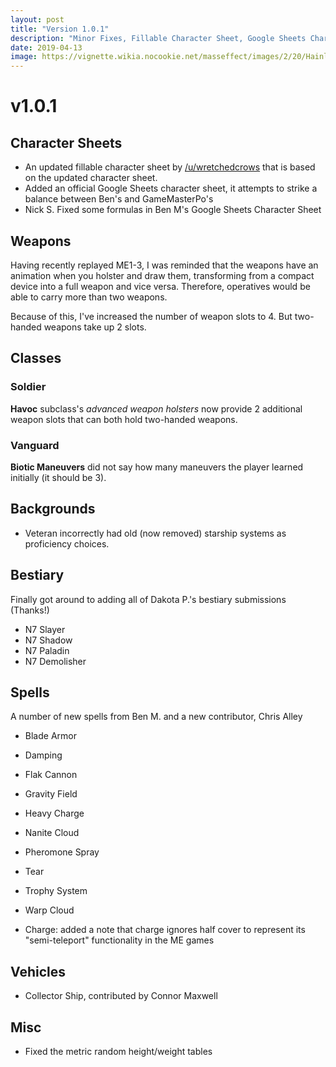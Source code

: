 ```yaml
---
layout: post
title: "Version 1.0.1"
description: "Minor Fixes, Fillable Character Sheet, Google Sheets Character Sheet"
date: 2019-04-13
image: https://vignette.wikia.nocookie.net/masseffect/images/2/20/Hainly_Abrams_charshot.png/revision/latest?cb=20181104194445
---
```


# v1.0.1


## Character Sheets

- An updated fillable character sheet by [/u/wretchedcrows](https://www.reddit.com/user/wretchedcrows) that is based on the updated character sheet.
- Added an official Google Sheets character sheet, it attempts to strike a balance between Ben's and GameMasterPo's
- Nick S. Fixed some formulas in Ben M's Google Sheets Character Sheet 

## Weapons
Having recently replayed ME1-3, I was reminded that the weapons have an animation when you holster and draw them, transforming from
a compact device into a full weapon and vice versa. Therefore, operatives would be able to carry more than two weapons.

Because of this, I've increased the number of weapon slots to 4. But two-handed weapons take up 2 slots.

## Classes

### Soldier

__Havoc__ subclass's _advanced weapon holsters_ now provide 2 additional weapon slots that can both hold two-handed weapons. 

### Vanguard

__Biotic Maneuvers__ did not say how many maneuvers the player learned initially (it should be 3).

## Backgrounds
- Veteran incorrectly had old (now removed) starship systems as proficiency choices.

## Bestiary

Finally got around to adding all of Dakota P.'s bestiary submissions (Thanks!)

- N7 Slayer
- N7 Shadow
- N7 Paladin
- N7 Demolisher

## Spells
A number of new spells from Ben M. and a new contributor, Chris Alley

- Blade Armor
- Damping
- Flak Cannon
- Gravity Field
- Heavy Charge
- Nanite Cloud
- Pheromone Spray
- Tear
- Trophy System
- Warp Cloud

- Charge: added a note that charge ignores half cover to represent its "semi-teleport" functionality in the ME games

## Vehicles

- Collector Ship, contributed by Connor Maxwell

## Misc

- Fixed the metric random height/weight tables
